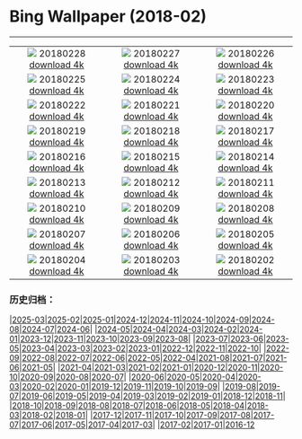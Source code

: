 # Bing Wallpaper (2018-02)
**************
| | | |
|:-:|:-:|:-:|
| ![](https://www.bing.com/az/hprichbg/rb/NewOldBridge_ZH-CN10652745389_1920x1080.jpg) 20180228 [download 4k](https://www.bing.com/az/hprichbg/rb/NewOldBridge_ZH-CN10652745389_UHD.jpg) | ![](https://www.bing.com/az/hprichbg/rb/ChurchillPB_ZH-CN11463903457_1920x1080.jpg) 20180227 [download 4k](https://www.bing.com/az/hprichbg/rb/ChurchillPB_ZH-CN11463903457_UHD.jpg) | ![](https://www.bing.com/az/hprichbg/rb/CactiIslaPescado_ZH-CN11317505000_1920x1080.jpg) 20180226 [download 4k](https://www.bing.com/az/hprichbg/rb/CactiIslaPescado_ZH-CN11317505000_UHD.jpg) |
| ![](https://www.bing.com/az/hprichbg/rb/WoolBaySeadragon_ZH-CN13348117046_1920x1080.jpg) 20180225 [download 4k](https://www.bing.com/az/hprichbg/rb/WoolBaySeadragon_ZH-CN13348117046_UHD.jpg) | ![](https://www.bing.com/az/hprichbg/rb/PinnaclesHoodoos_ZH-CN11336386074_1920x1080.jpg) 20180224 [download 4k](https://www.bing.com/az/hprichbg/rb/PinnaclesHoodoos_ZH-CN11336386074_UHD.jpg) | ![](https://www.bing.com/az/hprichbg/rb/SwissFoxSnow_ZH-CN12291440880_1920x1080.jpg) 20180223 [download 4k](https://www.bing.com/az/hprichbg/rb/SwissFoxSnow_ZH-CN12291440880_UHD.jpg) |
| ![](https://www.bing.com/az/hprichbg/rb/CORiverDelta_ZH-CN9758155357_1920x1080.jpg) 20180222 [download 4k](https://www.bing.com/az/hprichbg/rb/CORiverDelta_ZH-CN9758155357_UHD.jpg) | ![](https://www.bing.com/az/hprichbg/rb/RomanTheatre_ZH-CN9417897135_1920x1080.jpg) 20180221 [download 4k](https://www.bing.com/az/hprichbg/rb/RomanTheatre_ZH-CN9417897135_UHD.jpg) | ![](https://www.bing.com/az/hprichbg/rb/InnerdalsvatnaVideo_ZH-CN11002526366_1920x1080.jpg) 20180220 [download 4k](https://www.bing.com/az/hprichbg/rb/InnerdalsvatnaVideo_ZH-CN11002526366_UHD.jpg) |
| ![](https://www.bing.com/az/hprichbg/rb/AyuttayaBuddha_ZH-CN8897274980_1920x1080.jpg) 20180219 [download 4k](https://www.bing.com/az/hprichbg/rb/AyuttayaBuddha_ZH-CN8897274980_UHD.jpg) | ![](https://www.bing.com/az/hprichbg/rb/KoriBustard_ZH-CN9730794842_1920x1080.jpg) 20180218 [download 4k](https://www.bing.com/az/hprichbg/rb/KoriBustard_ZH-CN9730794842_UHD.jpg) | ![](https://www.bing.com/az/hprichbg/rb/GHOwl_ZH-CN8350803282_1920x1080.jpg) 20180217 [download 4k](https://www.bing.com/az/hprichbg/rb/GHOwl_ZH-CN8350803282_UHD.jpg) |
| ![](https://www.bing.com/az/hprichbg/rb/OrangutanBaby_ZH-CN9942512858_1920x1080.jpg) 20180216 [download 4k](https://www.bing.com/az/hprichbg/rb/OrangutanBaby_ZH-CN9942512858_UHD.jpg) | ![](https://www.bing.com/az/hprichbg/rb/WriteCouplets_ZH-CN11009087353_1920x1080.jpg) 20180215 [download 4k](https://www.bing.com/az/hprichbg/rb/WriteCouplets_ZH-CN11009087353_UHD.jpg) | ![](https://www.bing.com/az/hprichbg/rb/HongKongFireworks_ZH-CN13422096721_1920x1080.jpg) 20180214 [download 4k](https://www.bing.com/az/hprichbg/rb/HongKongFireworks_ZH-CN13422096721_UHD.jpg) |
| ![](https://www.bing.com/az/hprichbg/rb/AgricultureHeart_ZH-CN12475262667_1920x1080.jpg) 20180213 [download 4k](https://www.bing.com/az/hprichbg/rb/AgricultureHeart_ZH-CN12475262667_UHD.jpg) | ![](https://www.bing.com/az/hprichbg/rb/PreservationHallStage_ZH-CN8992559975_1920x1080.jpg) 20180212 [download 4k](https://www.bing.com/az/hprichbg/rb/PreservationHallStage_ZH-CN8992559975_UHD.jpg) | ![](https://www.bing.com/az/hprichbg/rb/YungbulakangPalace_ZH-CN6941923546_1920x1080.jpg) 20180211 [download 4k](https://www.bing.com/az/hprichbg/rb/YungbulakangPalace_ZH-CN6941923546_UHD.jpg) |
| ![](https://www.bing.com/az/hprichbg/rb/TeRewaRewa_ZH-CN9356115127_1920x1080.jpg) 20180210 [download 4k](https://www.bing.com/az/hprichbg/rb/TeRewaRewa_ZH-CN9356115127_UHD.jpg) | ![](https://www.bing.com/az/hprichbg/rb/BonifacioCorsica_ZH-CN12276076394_1920x1080.jpg) 20180209 [download 4k](https://www.bing.com/az/hprichbg/rb/BonifacioCorsica_ZH-CN12276076394_UHD.jpg) | ![](https://www.bing.com/az/hprichbg/rb/WhiteTiger_ZH-CN12326957209_1920x1080.jpg) 20180208 [download 4k](https://www.bing.com/az/hprichbg/rb/WhiteTiger_ZH-CN12326957209_UHD.jpg) |
| ![](https://www.bing.com/az/hprichbg/rb/SaltMountains_ZH-CN12959138910_1920x1080.jpg) 20180207 [download 4k](https://www.bing.com/az/hprichbg/rb/SaltMountains_ZH-CN12959138910_UHD.jpg) | ![](https://www.bing.com/az/hprichbg/rb/KelpiesFalkirk_ZH-CN8885510040_1920x1080.jpg) 20180206 [download 4k](https://www.bing.com/az/hprichbg/rb/KelpiesFalkirk_ZH-CN8885510040_UHD.jpg) | ![](https://www.bing.com/az/hprichbg/rb/CumberlandIsland_ZH-CN9225392774_1920x1080.jpg) 20180205 [download 4k](https://www.bing.com/az/hprichbg/rb/CumberlandIsland_ZH-CN9225392774_UHD.jpg) |
| ![](https://www.bing.com/az/hprichbg/rb/StormySeas_ZH-CN9261044607_1920x1080.jpg) 20180204 [download 4k](https://www.bing.com/az/hprichbg/rb/StormySeas_ZH-CN9261044607_UHD.jpg) | ![](https://www.bing.com/az/hprichbg/rb/MonkeyGolden1_ZH-CN12125769581_1920x1080.jpg) 20180203 [download 4k](https://www.bing.com/az/hprichbg/rb/MonkeyGolden1_ZH-CN12125769581_UHD.jpg) | ![](https://www.bing.com/az/hprichbg/rb/UrbinoRooftops_ZH-CN9076169426_1920x1080.jpg) 20180202 [download 4k](https://www.bing.com/az/hprichbg/rb/UrbinoRooftops_ZH-CN9076169426_UHD.jpg) |

### 历史归档：

|[2025-03](/../2025-03/2025-03.md)|[2025-02](/../2025-02/2025-02.md)|[2025-01](/../2025-01/2025-01.md)|[2024-12](/../2024-12/2024-12.md)|[2024-11](/../2024-11/2024-11.md)|[2024-10](/../2024-10/2024-10.md)|[2024-09](/../2024-09/2024-09.md)|[2024-08](/../2024-08/2024-08.md)|[2024-07](/../2024-07/2024-07.md)|[2024-06](/../2024-06/2024-06.md)|
|[2024-05](/../2024-05/2024-05.md)|[2024-04](/../2024-04/2024-04.md)|[2024-03](/../2024-03/2024-03.md)|[2024-02](/../2024-02/2024-02.md)|[2024-01](/../2024-01/2024-01.md)|[2023-12](/../2023-12/2023-12.md)|[2023-11](/../2023-11/2023-11.md)|[2023-10](/../2023-10/2023-10.md)|[2023-09](/../2023-09/2023-09.md)|[2023-08](/../2023-08/2023-08.md)|
|[2023-07](/../2023-07/2023-07.md)|[2023-06](/../2023-06/2023-06.md)|[2023-05](/../2023-05/2023-05.md)|[2023-04](/../2023-04/2023-04.md)|[2023-03](/../2023-03/2023-03.md)|[2023-02](/../2023-02/2023-02.md)|[2023-01](/../2023-01/2023-01.md)|[2022-12](/../2022-12/2022-12.md)|[2022-11](/../2022-11/2022-11.md)|[2022-10](/../2022-10/2022-10.md)|
|[2022-09](/../2022-09/2022-09.md)|[2022-08](/../2022-08/2022-08.md)|[2022-07](/../2022-07/2022-07.md)|[2022-06](/../2022-06/2022-06.md)|[2022-05](/../2022-05/2022-05.md)|[2022-04](/../2022-04/2022-04.md)|[2021-08](/../2021-08/2021-08.md)|[2021-07](/../2021-07/2021-07.md)|[2021-06](/../2021-06/2021-06.md)|[2021-05](/../2021-05/2021-05.md)|
|[2021-04](/../2021-04/2021-04.md)|[2021-03](/../2021-03/2021-03.md)|[2021-02](/../2021-02/2021-02.md)|[2021-01](/../2021-01/2021-01.md)|[2020-12](/../2020-12/2020-12.md)|[2020-11](/../2020-11/2020-11.md)|[2020-10](/../2020-10/2020-10.md)|[2020-09](/../2020-09/2020-09.md)|[2020-08](/../2020-08/2020-08.md)|[2020-07](/../2020-07/2020-07.md)|
|[2020-06](/../2020-06/2020-06.md)|[2020-05](/../2020-05/2020-05.md)|[2020-04](/../2020-04/2020-04.md)|[2020-03](/../2020-03/2020-03.md)|[2020-02](/../2020-02/2020-02.md)|[2020-01](/../2020-01/2020-01.md)|[2019-12](/../2019-12/2019-12.md)|[2019-11](/../2019-11/2019-11.md)|[2019-10](/../2019-10/2019-10.md)|[2019-09](/../2019-09/2019-09.md)|
|[2019-08](/../2019-08/2019-08.md)|[2019-07](/../2019-07/2019-07.md)|[2019-06](/../2019-06/2019-06.md)|[2019-05](/../2019-05/2019-05.md)|[2019-04](/../2019-04/2019-04.md)|[2019-03](/../2019-03/2019-03.md)|[2019-02](/../2019-02/2019-02.md)|[2019-01](/../2019-01/2019-01.md)|[2018-12](/../2018-12/2018-12.md)|[2018-11](/../2018-11/2018-11.md)|
|[2018-10](/../2018-10/2018-10.md)|[2018-09](/../2018-09/2018-09.md)|[2018-08](/../2018-08/2018-08.md)|[2018-07](/../2018-07/2018-07.md)|[2018-06](/../2018-06/2018-06.md)|[2018-05](/../2018-05/2018-05.md)|[2018-04](/../2018-04/2018-04.md)|[2018-03](/../2018-03/2018-03.md)|[2018-02](/2018-02.md)|[2018-01](/../2018-01/2018-01.md)|
|[2017-12](/../2017-12/2017-12.md)|[2017-11](/../2017-11/2017-11.md)|[2017-10](/../2017-10/2017-10.md)|[2017-09](/../2017-09/2017-09.md)|[2017-08](/../2017-08/2017-08.md)|[2017-07](/../2017-07/2017-07.md)|[2017-06](/../2017-06/2017-06.md)|[2017-05](/../2017-05/2017-05.md)|[2017-04](/../2017-04/2017-04.md)|[2017-03](/../2017-03/2017-03.md)|
|[2017-02](/../2017-02/2017-02.md)|[2017-01](/../2017-01/2017-01.md)|[2016-12](/../2016-12/2016-12.md)